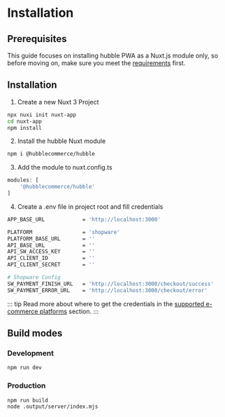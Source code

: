 # Installation

## Prerequisites
This guide focuses on installing hubble PWA as a Nuxt.js module only,
so before moving on, make sure you meet the [requirements](/pwa/what/requirements.html) first.

## Installation 

1. Create a new Nuxt 3 Project
```sh
npx nuxi init nuxt-app
cd nuxt-app
npm install
```

2. Install the hubble Nuxt module
```sh
npm i @hubblecommerce/hubble
```

3. Add the module to nuxt.config.ts
```js
modules: [
    '@hubblecommerce/hubble'
]
```

4. Create a .env file in project root and fill credentials
```sh
APP_BASE_URL            = 'http://localhost:3000'

PLATFORM                = 'shopware'
PLATFORM_BASE_URL       = ''
API_BASE_URL            = ''
API_SW_ACCESS_KEY       = ''
API_CLIENT_ID           = ''
API_CLIENT_SECRET       = ''

# Shopware Config
SW_PAYMENT_FINISH_URL   = 'http://localhost:3000/checkout/success'
SW_PAYMENT_ERROR_URL    = 'http://localhost:3000/checkout/error'
```
::: tip
Read more about where to get the credentials in the [supported e-commerce platforms](/pwa/what/requirements.html#supported-e-commerce-platforms) section.
:::

## Build modes

### Development

```sh
npm run dev
```

### Production

```sh
npm run build
node .output/server/index.mjs
```
